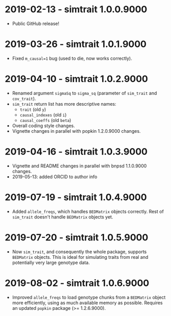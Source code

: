# 2019-02-13 - simtrait 1.0.0.9000

* Public GitHub release!

# 2019-03-26 - simtrait 1.0.1.9000

* Fixed `m_causal=1` bug (used to die, now works correctly).

# 2019-04-10 - simtrait 1.0.2.9000

* Renamed argument `sigmaSq` to `sigma_sq` (parameter of `sim_trait` and `cov_trait`).
* `sim_trait` return list has more descriptive names:
  * `trait` (old `y`)
  * `causal_indexes` (old `i`)
  * `causal_coeffs` (old `beta`)
* Overall coding style changes.
* Vignette changes in parallel with popkin 1.2.0.9000 changes.

# 2019-04-16 - simtrait 1.0.3.9000

* Vignette and README changes in parallel with bnpsd 1.1.0.9000 changes.
* 2019-05-13: added ORCID to author info

# 2019-07-19 - simtrait 1.0.4.9000

* Added `allele_freqs`, which handles `BEDMatrix` objects correctly.
  Rest of `sim_trait` doesn't handle `BEDMatrix` objects yet.

# 2019-07-20 - simtrait 1.0.5.9000

* Now `sim_trait`, and consequently the whole package, supports `BEDMatrix` objects.
  This is ideal for simulating traits from real and potentially very large genotype data.

# 2019-08-02 - simtrait 1.0.6.9000

* Improved `allele_freqs` to load genotype chunks from a `BEDMatrix` object more efficiently, using as much available memory as possible.
  Requires an updated `popkin` package (>= 1.2.6.9000).
